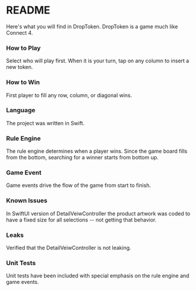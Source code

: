 # README #

Here's what you will find in DropToken.  DropToken is a game much like Connect 4.

### How to Play ###
Select who will play first.  When it is your turn, tap on any column to insert a new token.

### How to Win ###
First player to fill any row, column, or diagonal wins.

### Language ###
The project was written in Swift.

### Rule Engine ###
The rule engine determines when a player wins.  Since the game board fills from the bottom, searching for a winner starts from bottom up.

### Game Event ###
Game events drive the flow of the game from start to finish.

### Known Issues ###
In SwiftUI version of DetailVeiwController the product artwork was coded to have a fixed size for all selections -- not getting that behavior.

### Leaks ###
Verified that the DetailVeiwController is not leaking.

### Unit Tests ###
Unit tests have been included with special emphasis on the rule engine and game events.
